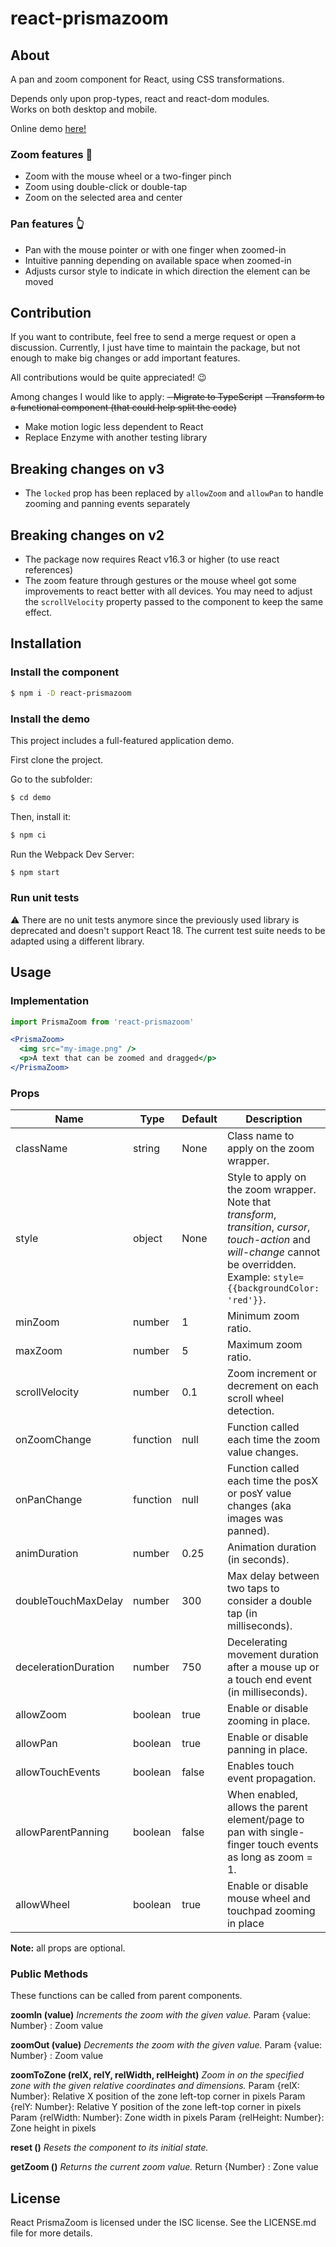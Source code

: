 # react-prismazoom

## About

A pan and zoom component for React, using CSS transformations.

Depends only upon prop-types, react and react-dom modules.  
Works on both desktop and mobile.

Online demo [here!](https://sylvaindubus.github.io/react-prismazoom/)

### Zoom features :mag_right:
* Zoom with the mouse wheel or a two-finger pinch
* Zoom using double-click or double-tap
* Zoom on the selected area and center

### Pan features :point_up_2:
* Pan with the mouse pointer or with one finger when zoomed-in
* Intuitive panning depending on available space when zoomed-in
* Adjusts cursor style to indicate in which direction the element can be moved

## Contribution

If you want to contribute, feel free to send a merge request or open a discussion. Currently, I just have time to maintain the package, but not enough to make big changes or add important features.

All contributions would be quite appreciated! 😉

Among changes I would like to apply:
~~- Migrate to TypeScript~~
~~- Transform to a functional component (that could help split the code)~~
- Make motion logic less dependent to React
- Replace Enzyme with another testing library

## Breaking changes on v3

* The `locked` prop has been replaced by `allowZoom` and `allowPan` to handle zooming and panning events separately

## Breaking changes on v2

* The package now requires React v16.3 or higher (to use react references)
* The zoom feature through gestures or the mouse wheel got some improvements to react better with all devices. You may need to adjust the `scrollVelocity` property passed to the component to keep the same effect.


## Installation

### Install the component

```bash
$ npm i -D react-prismazoom
```

### Install the demo

This project includes a full-featured application demo.

First clone the project.

Go to the subfolder:
```bash
$ cd demo
```

Then, install it:

```bash
$ npm ci
```

Run the Webpack Dev Server:

```bash
$ npm start
```

### Run unit tests

⚠️ There are no unit tests anymore since the previously used library is deprecated and doesn't support React 18. The current test suite needs to be adapted using a different library.

## Usage

### Implementation

```jsx
import PrismaZoom from 'react-prismazoom'

<PrismaZoom>
  <img src="my-image.png" />
  <p>A text that can be zoomed and dragged</p>
</PrismaZoom>
```

### Props

| Name | Type | Default | Description |
| --- | --- | --- |  --- |
| className | string | None | Class name to apply on the zoom wrapper. |
| style | object | None | Style to apply on the zoom wrapper. Note that *transform*, *transition*, *cursor*, *touch-action* and *will-change* cannot be overridden. Example: `style={{backgroundColor: 'red'}}`. |
| minZoom | number | 1 | Minimum zoom ratio. |
| maxZoom | number | 5 | Maximum zoom ratio. |
| scrollVelocity | number | 0.1 | Zoom increment or decrement on each scroll wheel detection. |
| onZoomChange | function | null | Function called each time the zoom value changes. |
| onPanChange | function | null | Function called each time the posX or posY value changes (aka images was panned). |
| animDuration | number | 0.25 | Animation duration (in seconds). |
| doubleTouchMaxDelay | number | 300 | Max delay between two taps to consider a double tap (in milliseconds). |
| decelerationDuration | number | 750 | Decelerating movement duration after a mouse up or a touch end event (in milliseconds). |
| allowZoom | boolean | true | Enable or disable zooming in place.
| allowPan | boolean | true | Enable or disable panning in place.
| allowTouchEvents | boolean | false | Enables touch event propagation. |
| allowParentPanning | boolean | false | When enabled, allows the parent element/page to pan with single-finger touch events as long as zoom = 1. |
| allowWheel | boolean | true | Enable or disable mouse wheel and touchpad zooming in place |

**Note:** all props are optional.

### Public Methods

These functions can be called from parent components.

**zoomIn (value)**
*Increments the zoom with the given value.*
Param {value: Number} : Zoom value

**zoomOut (value)**
*Decrements the zoom with the given value.*
Param {value: Number} : Zoom value

**zoomToZone (relX, relY, relWidth, relHeight)**
*Zoom in on the specified zone with the given relative coordinates and dimensions.*
Param {relX: Number}: Relative X position of the zone left-top corner in pixels
Param {relY: Number}: Relative Y position of the zone left-top corner in pixels
Param {relWidth: Number}: Zone width in pixels
Param {relHeight: Number}: Zone height in pixels

**reset ()**
*Resets the component to its initial state.*

**getZoom ()**
*Returns the current zoom value.*
Return {Number} : Zone value

## License

React PrismaZoom is licensed under the ISC license. See the LICENSE.md file for more details.
